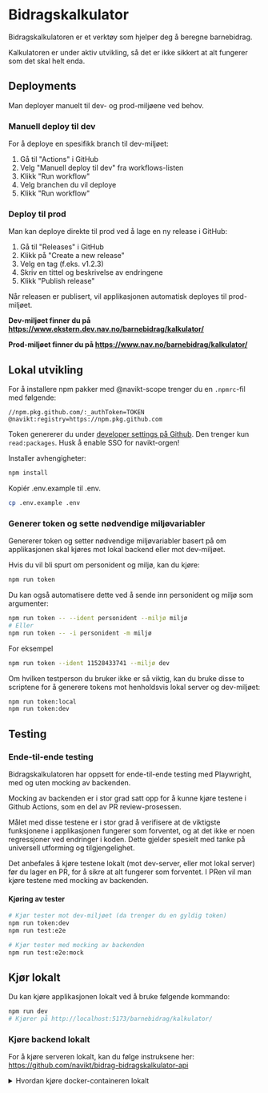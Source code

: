 # Bidragskalkulator

Bidragskalkulatoren er et verktøy som hjelper deg å beregne barnebidrag.

Kalkulatoren er under aktiv utvikling, så det er ikke sikkert at alt fungerer som det skal helt enda.

## Deployments

Man deployer manuelt til dev- og prod-miljøene ved behov.

### Manuell deploy til dev

For å deploye en spesifikk branch til dev-miljøet:

1. Gå til "Actions" i GitHub
2. Velg "Manuell deploy til dev" fra workflows-listen
3. Klikk "Run workflow"
4. Velg branchen du vil deploye
5. Klikk "Run workflow"

### Deploy til prod

Man kan deploye direkte til prod ved å lage en ny release i GitHub:

1. Gå til "Releases" i GitHub
2. Klikk på "Create a new release"
3. Velg en tag (f.eks. v1.2.3)
4. Skriv en tittel og beskrivelse av endringene
5. Klikk "Publish release"

Når releasen er publisert, vil applikasjonen automatisk deployes til prod-miljøet.

**Dev-miljøet finner du på https://www.ekstern.dev.nav.no/barnebidrag/kalkulator/**

**Prod-miljøet finner du på https://www.nav.no/barnebidrag/kalkulator/**

## Lokal utvikling

For å installere npm pakker med @navikt-scope trenger du en `.npmrc`-fil med følgende:

```
//npm.pkg.github.com/:_authToken=TOKEN
@navikt:registry=https://npm.pkg.github.com
```

Token genererer du under [developer settings på Github](https://github.com/settings/tokens). Den trenger kun `read:packages`. Husk å enable SSO for navikt-orgen!

Installer avhengigheter:

```bash
npm install
```

Kopiér .env.example til .env.

```bash
cp .env.example .env
```

### Generer token og sette nødvendige miljøvariabler

Genererer token og setter nødvendige miljøvariabler basert på om applikasjonen skal kjøres mot lokal backend eller mot dev-miljøet.

Hvis du vil bli spurt om personident og miljø, kan du kjøre:

```bash
npm run token
```

Du kan også automatisere dette ved å sende inn personident og miljø som argumenter:

```bash
npm run token -- --ident personident --miljø miljø
# Eller
npm run token -- -i personident -m miljø
```

For eksempel

```bash
npm run token --ident 11528433741 --miljø dev
```

Om hvilken testperson du bruker ikke er så viktig, kan du bruke disse to scriptene for å generere tokens mot henholdsvis lokal server og dev-miljøet:

```bash
npm run token:local
npm run token:dev
```

## Testing

### Ende-til-ende testing

Bidragskalkulatoren har oppsett for ende-til-ende testing med Playwright, med og uten mocking av backenden.

Mocking av backenden er i stor grad satt opp for å kunne kjøre testene i Github Actions, som en del av PR review-prosessen.

Målet med disse testene er i stor grad å verifisere at de viktigste funksjonene i applikasjonen fungerer som forventet, og at det ikke er noen regressjoner ved endringer i koden. Dette gjelder spesielt med tanke på universell utforming og tilgjengelighet.

Det anbefales å kjøre testene lokalt (mot dev-server, eller mot lokal server) før du lager en PR, for å sikre at alt fungerer som forventet. I PRen vil man kjøre testene med mocking av backenden.

#### Kjøring av tester

```bash
# Kjør tester mot dev-miljøet (da trenger du en gyldig token)
npm run token:dev
npm run test:e2e

# Kjør tester med mocking av backenden
npm run test:e2e:mock
```

## Kjør lokalt

Du kan kjøre applikasjonen lokalt ved å bruke følgende kommando:

```bash
npm run dev
# Kjører på http://localhost:5173/barnebidrag/kalkulator/
```

### Kjøre backend lokalt

For å kjøre serveren lokalt, kan du følge instruksene her: https://github.com/navikt/bidrag-bidragskalkulator-api

<details>
<summary>Hvordan kjøre docker-containeren lokalt</summary>

Bygg et docker-image (husk å ha NODE_AUTH_TOKEN satt som miljøvariabel):

```bash
docker build --secret id=NODE_AUTH_TOKEN . -t bidragskalkulator
```

Kjør docker-containeren:

```bash
docker run -p 3000:3000 bidragskalkulator
```

</details>
